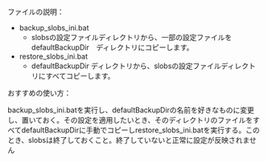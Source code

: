 ファイルの説明：

- backup_slobs_ini.bat
    - slobsの設定ファイルディレクトリから、一部の設定ファイルを　defaultBackupDir　ディレクトリにコピーします。
- restore_slobs_ini.bat
    - defaultBackupDir ディレクトリから、slobsの設定ファイルディレクトリにすべてコピーします。
    
おすすめの使い方：

backup_slobs_ini.batを実行し、defaultBackupDirの名前を好きなものに変更し、置いておく。その設定を適用したいとき、そのディレクトリのファイルをすべてdefaultBackupDirに手動でコピーしrestore_slobs_ini.batを実行する。このとき、slobsは終了しておくこと。終了していないと正常に設定が反映されません
